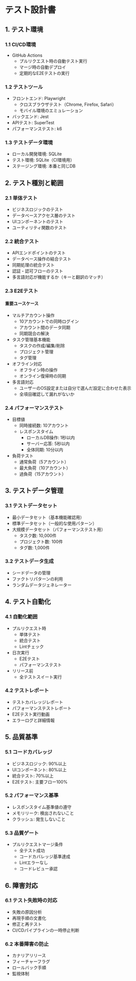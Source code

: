 # テスト設計書

## 1. テスト環境

### 1.1 CI/CD環境

- GitHub Actions
  - プルリクエスト時の自動テスト実行
  - マージ時の自動デプロイ
  - 定期的なE2Eテストの実行

### 1.2 テストツール

- フロントエンド: Playwright
  - クロスブラウザテスト（Chrome, Firefox, Safari）
  - モバイル環境のエミュレーション
- バックエンド: Jest
- APIテスト: SuperTest
- パフォーマンステスト: k6

### 1.3 テストデータ環境

- ローカル開発環境: SQLite
- テスト環境: SQLite（CI環境用）
- ステージング環境: 本番と同じDB

## 2. テスト種別と範囲

### 2.1 単体テスト

- ビジネスロジックのテスト
- データベースアクセス層のテスト
- UIコンポーネントのテスト
- ユーティリティ関数のテスト

### 2.2 統合テスト

- APIエンドポイントのテスト
- データベース操作の結合テスト
- 同期処理の統合テスト
- 認証・認可フローのテスト
- 多言語対応が機能するか（キーと翻訳のマッチ）

### 2.3 E2Eテスト

#### 重要ユースケース

- マルチアカウント操作
  - 10アカウントでの同時ログイン
  - アカウント間のデータ同期
  - 同期競合の解決
- タスク管理基本機能
  - タスクの作成/編集/削除
  - プロジェクト管理
  - タグ管理
- オフライン対応
  - オフライン時の操作
  - オンライン復帰時の同期
- 多言語対応
  - ユーザーのOS設定または自分で選んだ設定に合わせた表示
  - 全項目確認して漏れがないか


### 2.4 パフォーマンステスト

- 目標値
  - 同時接続数: 10アカウント
  - レスポンスタイム
    - ローカルDB操作: 1秒以内
    - サーバー応答: 5秒以内
    - 全体同期: 10分以内
- 負荷テスト
  - 通常負荷（5アカウント）
  - 最大負荷（10アカウント）
  - 過負荷（15アカウント）

## 3. テストデータ管理

### 3.1 テストデータセット

- 最小データセット（基本機能確認用）
- 標準データセット（一般的な使用パターン）
- 大規模データセット（パフォーマンステスト用）
  - タスク数: 10,000件
  - プロジェクト数: 100件
  - タグ数: 1,000件

### 3.2 テストデータ生成

- シードデータの管理
- ファクトリパターンの利用
- ランダムデータジェネレーター

## 4. テスト自動化

### 4.1 自動化範囲

- プルリクエスト時
  - 単体テスト
  - 統合テスト
  - Lintチェック
- 日次実行
  - E2Eテスト
  - パフォーマンステスト
- リリース前
  - 全テストスイート実行

### 4.2 テストレポート

- テストカバレッジレポート
- パフォーマンステストレポート
- E2Eテスト実行動画
- エラーログと詳細情報

## 5. 品質基準

### 5.1 コードカバレッジ

- ビジネスロジック: 90%以上
- UIコンポーネント: 80%以上
- 統合テスト: 70%以上
- E2Eテスト: 主要フロー100%

### 5.2 パフォーマンス基準

- レスポンスタイム基準値の遵守
- メモリリーク: 検出されないこと
- クラッシュ: 発生しないこと

### 5.3 品質ゲート

- プルリクエストマージ条件
  - 全テスト成功
  - コードカバレッジ基準達成
  - Lintエラーなし
  - コードレビュー承認

## 6. 障害対応

### 6.1 テスト失敗時の対応

- 失敗の原因分析
- 再現手順の文書化
- 修正と再テスト
- CI/CDパイプラインの一時停止判断

### 6.2 本番障害の防止

- カナリアリリース
- フィーチャーフラグ
- ロールバック手順
- 監視体制
